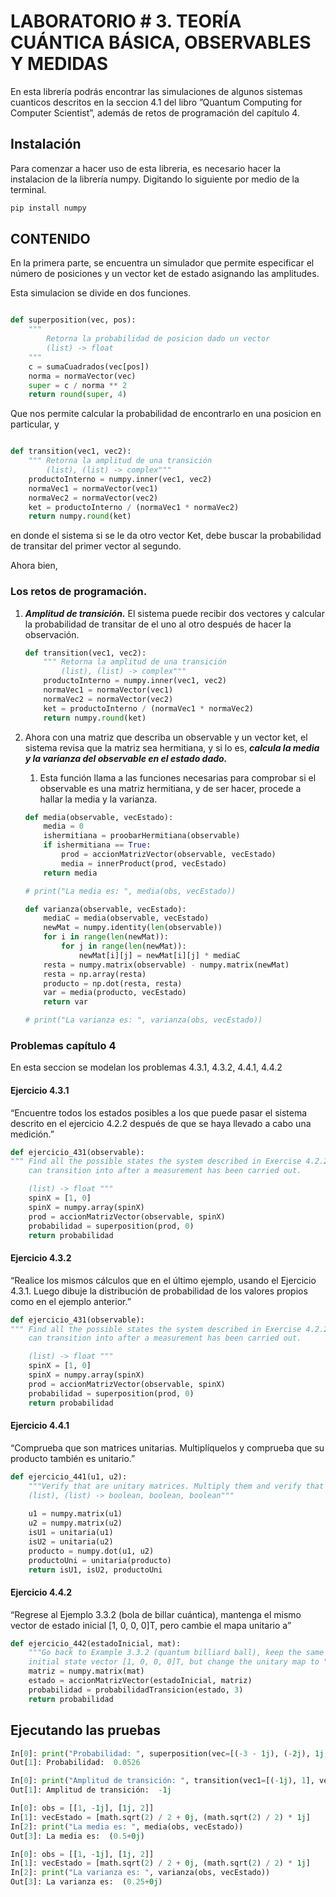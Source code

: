 # LABORATORIO # 3. TEORÍA CUÁNTICA BÁSICA, OBSERVABLES Y MEDIDAS
En esta librería podrás encontrar las simulaciones de algunos sistemas cuanticos descritos en la seccion 4.1 del libro ”Quantum Computing for Computer Scientist”, además de retos de programación del capítulo 4.

## Instalación

Para comenzar a hacer uso de esta libreria, es necesario hacer la instalacion de la librería numpy. Digitando lo siguiente por medio de la terminal.

```python
pip install numpy
```

## CONTENIDO

En la primera parte, se encuentra un simulador que permite especificar el número de posiciones y un vector ket de estado asignando las amplitudes.

Esta simulacion se divide en dos funciones. 

```python

def superposition(vec, pos):
    """
        Retorna la probabilidad de posicion dado un vector
        (list) -> float
    """
    c = sumaCuadrados(vec[pos])
    norma = normaVector(vec)
    super = c / norma ** 2
    return round(super, 4)

```

Que nos permite calcular la probabilidad de encontrarlo en una posicion en particular, y 

```python

def transition(vec1, vec2):
    """ Retorna la amplitud de una transición
        (list), (list) -> complex"""
    productoInterno = numpy.inner(vec1, vec2)
    normaVec1 = normaVector(vec1)
    normaVec2 = normaVector(vec2)
    ket = productoInterno / (normaVec1 * normaVec2)
    return numpy.round(ket)

```

en donde el sistema si se le da otro vector Ket, debe buscar la probabilidad de transitar del primer vector al segundo.

Ahora bien,
### Los retos de programación.

1. ***Amplitud de transición.*** El sistema puede recibir dos vectores y calcular la probabilidad de transitar de el uno al otro después de hacer la observación.
    
    ```python
    def transition(vec1, vec2):
        """ Retorna la amplitud de una transición
            (list), (list) -> complex"""
        productoInterno = numpy.inner(vec1, vec2)
        normaVec1 = normaVector(vec1)
        normaVec2 = normaVector(vec2)
        ket = productoInterno / (normaVec1 * normaVec2)
        return numpy.round(ket)
    ```
    
2. Ahora con una matriz que describa un observable y un vector ket, el sistema revisa que la matriz sea hermitiana, y si lo es, ***calcula la media y la varianza del observable en el estado dado.***
    1. Esta función llama a las funciones necesarias para comprobar si el observable es una matriz hermitiana, y de ser hacer, procede a hallar la media y la varianza.

    ```python
    def media(observable, vecEstado):
        media = 0
        ishermitiana = proobarHermitiana(observable)
        if ishermitiana == True:
            prod = accionMatrizVector(observable, vecEstado)
            media = innerProduct(prod, vecEstado)
        return media

    # print("La media es: ", media(obs, vecEstado))

    def varianza(observable, vecEstado):
        mediaC = media(observable, vecEstado)
        newMat = numpy.identity(len(observable))
        for i in range(len(newMat)):
            for j in range(len(newMat)):
                newMat[i][j] = newMat[i][j] * mediaC
        resta = numpy.matrix(observable) - numpy.matrix(newMat)
        resta = np.array(resta)
        producto = np.dot(resta, resta)
        var = media(producto, vecEstado)
        return var

    # print("La varianza es: ", varianza(obs, vecEstado))

    ```
### Problemas capítulo 4
En esta seccion se modelan los problemas 4.3.1, 4.3.2, 4.4.1, 4.4.2

#### Ejercicio 4.3.1

“Encuentre todos los estados posibles a los que puede pasar el sistema descrito en el ejercicio 4.2.2 después de que se haya llevado a cabo una medición.”
```python
def ejercicio_431(observable):
""" Find all the possible states the system described in Exercise 4.2.2
    can transition into after a measurement has been carried out.

    (list) -> float """
    spinX = [1, 0]
    spinX = numpy.array(spinX)
    prod = accionMatrizVector(observable, spinX)
    probabilidad = superposition(prod, 0)
    return probabilidad
```
#### Ejercicio 4.3.2

“Realice los mismos cálculos que en el último ejemplo, usando el Ejercicio 4.3.1. Luego dibuje la distribución de probabilidad de los valores propios como en el ejemplo anterior.”

```python
def ejercicio_431(observable):
""" Find all the possible states the system described in Exercise 4.2.2
    can transition into after a measurement has been carried out.

    (list) -> float """
    spinX = [1, 0]
    spinX = numpy.array(spinX)
    prod = accionMatrizVector(observable, spinX)
    probabilidad = superposition(prod, 0)
    return probabilidad
```

#### Ejercicio 4.4.1

“Comprueba que son matrices unitarias. Multiplíquelos y comprueba que su producto también es unitario.”

```python
def ejercicio_441(u1, u2):
    """Verify that are unitary matrices. Multiply them and verify that their product is also unitary.
    (list), (list) -> boolean, boolean, boolean"""
    
    u1 = numpy.matrix(u1)
    u2 = numpy.matrix(u2)
    isU1 = unitaria(u1)
    isU2 = unitaria(u2)
    producto = numpy.dot(u1, u2)
    productoUni = unitaria(producto)
    return isU1, isU2, productoUni
```

#### Ejercicio 4.4.2

“Regrese al Ejemplo 3.3.2 (bola de billar cuántica), mantenga el mismo vector de estado inicial [1, 0, 0, 0]T, pero cambie el mapa unitario a”

```python
def ejercicio_442(estadoInicial, mat):
    """Go back to Example 3.3.2 (quantum billiard ball), keep the same
    initial state vector [1, 0, 0, 0]T, but change the unitary map to """
    matriz = numpy.matrix(mat)
    estado = accionMatrizVector(estadoInicial, matriz)
    probabilidad = probabilidadTransicion(estado, 3)
    return probabilidad
```
## Ejecutando las pruebas
```python
In[0]: print("Probabilidad: ", superposition(vec=[(-3 - 1j), (-2j), 1j, 2], pos=2))
Out[1]: Probabilidad:  0.0526
```
```python
In[0]: print("Amplitud de transición: ", transition(vec1=[(-1j), 1], vec2=[1, (-1j)]))
Out[1]: Amplitud de transición:  -1j
```
```python
In[0]: obs = [[1, -1j], [1j, 2]]
In[1]: vecEstado = [math.sqrt(2) / 2 + 0j, (math.sqrt(2) / 2) * 1j]
In[2]: print("La media es: ", media(obs, vecEstado))
Out[3]: La media es:  (0.5+0j)
```
```python
In[0]: obs = [[1, -1j], [1j, 2]]
In[1]: vecEstado = [math.sqrt(2) / 2 + 0j, (math.sqrt(2) / 2) * 1j]
In[2]: print("La varianza es: ", varianza(obs, vecEstado))
Out[3]: La varianza es:  (0.25+0j)
```

